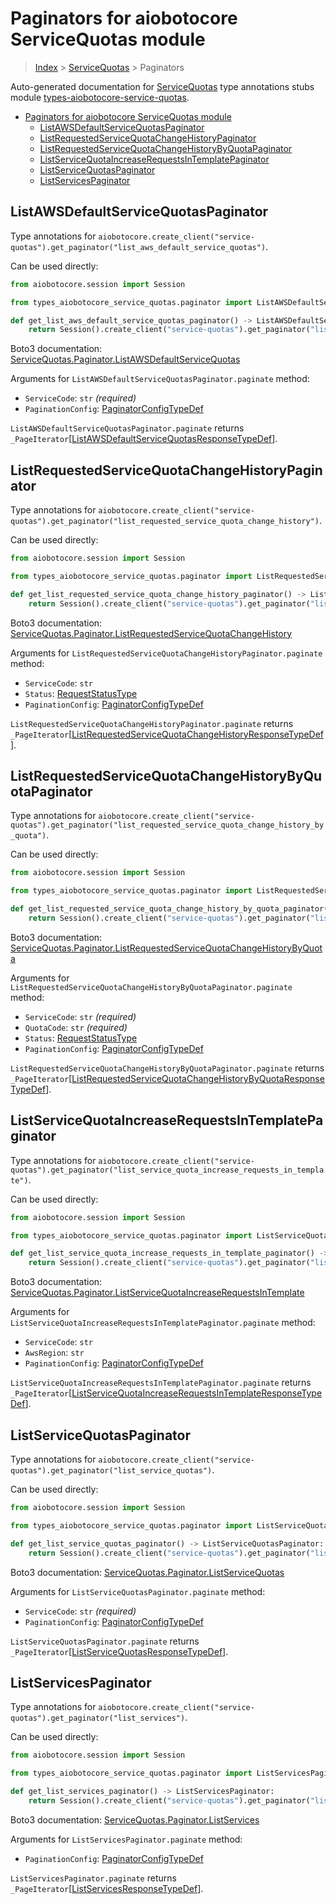 <a id="paginators-for-aiobotocore-servicequotas-module"></a>

# Paginators for aiobotocore ServiceQuotas module

> [Index](..) > [ServiceQuotas](.) > Paginators

Auto-generated documentation for
[ServiceQuotas](https://boto3.amazonaws.com/v1/documentation/api/latest/reference/services/service-quotas.html#ServiceQuotas)
type annotations stubs module
[types-aiobotocore-service-quotas](https://pypi.org/project/types-aiobotocore-service-quotas/).

- [Paginators for aiobotocore ServiceQuotas module](#paginators-for-aiobotocore-servicequotas-module)
  - [ListAWSDefaultServiceQuotasPaginator](#listawsdefaultservicequotaspaginator)
  - [ListRequestedServiceQuotaChangeHistoryPaginator](#listrequestedservicequotachangehistorypaginator)
  - [ListRequestedServiceQuotaChangeHistoryByQuotaPaginator](#listrequestedservicequotachangehistorybyquotapaginator)
  - [ListServiceQuotaIncreaseRequestsInTemplatePaginator](#listservicequotaincreaserequestsintemplatepaginator)
  - [ListServiceQuotasPaginator](#listservicequotaspaginator)
  - [ListServicesPaginator](#listservicespaginator)

<a id="listawsdefaultservicequotaspaginator"></a>

## ListAWSDefaultServiceQuotasPaginator

Type annotations for
`aiobotocore.create_client("service-quotas").get_paginator("list_aws_default_service_quotas")`.

Can be used directly:

```python
from aiobotocore.session import Session

from types_aiobotocore_service_quotas.paginator import ListAWSDefaultServiceQuotasPaginator

def get_list_aws_default_service_quotas_paginator() -> ListAWSDefaultServiceQuotasPaginator:
    return Session().create_client("service-quotas").get_paginator("list_aws_default_service_quotas")
```

Boto3 documentation:
[ServiceQuotas.Paginator.ListAWSDefaultServiceQuotas](https://boto3.amazonaws.com/v1/documentation/api/latest/reference/services/service-quotas.html#ServiceQuotas.Paginator.ListAWSDefaultServiceQuotas)

Arguments for `ListAWSDefaultServiceQuotasPaginator.paginate` method:

- `ServiceCode`: `str` *(required)*
- `PaginationConfig`:
  [PaginatorConfigTypeDef](./type_defs.md#paginatorconfigtypedef)

`ListAWSDefaultServiceQuotasPaginator.paginate` returns
`_PageIterator`\[[ListAWSDefaultServiceQuotasResponseTypeDef](./type_defs.md#listawsdefaultservicequotasresponsetypedef)\].

<a id="listrequestedservicequotachangehistorypaginator"></a>

## ListRequestedServiceQuotaChangeHistoryPaginator

Type annotations for
`aiobotocore.create_client("service-quotas").get_paginator("list_requested_service_quota_change_history")`.

Can be used directly:

```python
from aiobotocore.session import Session

from types_aiobotocore_service_quotas.paginator import ListRequestedServiceQuotaChangeHistoryPaginator

def get_list_requested_service_quota_change_history_paginator() -> ListRequestedServiceQuotaChangeHistoryPaginator:
    return Session().create_client("service-quotas").get_paginator("list_requested_service_quota_change_history")
```

Boto3 documentation:
[ServiceQuotas.Paginator.ListRequestedServiceQuotaChangeHistory](https://boto3.amazonaws.com/v1/documentation/api/latest/reference/services/service-quotas.html#ServiceQuotas.Paginator.ListRequestedServiceQuotaChangeHistory)

Arguments for `ListRequestedServiceQuotaChangeHistoryPaginator.paginate`
method:

- `ServiceCode`: `str`
- `Status`: [RequestStatusType](./literals.md#requeststatustype)
- `PaginationConfig`:
  [PaginatorConfigTypeDef](./type_defs.md#paginatorconfigtypedef)

`ListRequestedServiceQuotaChangeHistoryPaginator.paginate` returns
`_PageIterator`\[[ListRequestedServiceQuotaChangeHistoryResponseTypeDef](./type_defs.md#listrequestedservicequotachangehistoryresponsetypedef)\].

<a id="listrequestedservicequotachangehistorybyquotapaginator"></a>

## ListRequestedServiceQuotaChangeHistoryByQuotaPaginator

Type annotations for
`aiobotocore.create_client("service-quotas").get_paginator("list_requested_service_quota_change_history_by_quota")`.

Can be used directly:

```python
from aiobotocore.session import Session

from types_aiobotocore_service_quotas.paginator import ListRequestedServiceQuotaChangeHistoryByQuotaPaginator

def get_list_requested_service_quota_change_history_by_quota_paginator() -> ListRequestedServiceQuotaChangeHistoryByQuotaPaginator:
    return Session().create_client("service-quotas").get_paginator("list_requested_service_quota_change_history_by_quota")
```

Boto3 documentation:
[ServiceQuotas.Paginator.ListRequestedServiceQuotaChangeHistoryByQuota](https://boto3.amazonaws.com/v1/documentation/api/latest/reference/services/service-quotas.html#ServiceQuotas.Paginator.ListRequestedServiceQuotaChangeHistoryByQuota)

Arguments for `ListRequestedServiceQuotaChangeHistoryByQuotaPaginator.paginate`
method:

- `ServiceCode`: `str` *(required)*
- `QuotaCode`: `str` *(required)*
- `Status`: [RequestStatusType](./literals.md#requeststatustype)
- `PaginationConfig`:
  [PaginatorConfigTypeDef](./type_defs.md#paginatorconfigtypedef)

`ListRequestedServiceQuotaChangeHistoryByQuotaPaginator.paginate` returns
`_PageIterator`\[[ListRequestedServiceQuotaChangeHistoryByQuotaResponseTypeDef](./type_defs.md#listrequestedservicequotachangehistorybyquotaresponsetypedef)\].

<a id="listservicequotaincreaserequestsintemplatepaginator"></a>

## ListServiceQuotaIncreaseRequestsInTemplatePaginator

Type annotations for
`aiobotocore.create_client("service-quotas").get_paginator("list_service_quota_increase_requests_in_template")`.

Can be used directly:

```python
from aiobotocore.session import Session

from types_aiobotocore_service_quotas.paginator import ListServiceQuotaIncreaseRequestsInTemplatePaginator

def get_list_service_quota_increase_requests_in_template_paginator() -> ListServiceQuotaIncreaseRequestsInTemplatePaginator:
    return Session().create_client("service-quotas").get_paginator("list_service_quota_increase_requests_in_template")
```

Boto3 documentation:
[ServiceQuotas.Paginator.ListServiceQuotaIncreaseRequestsInTemplate](https://boto3.amazonaws.com/v1/documentation/api/latest/reference/services/service-quotas.html#ServiceQuotas.Paginator.ListServiceQuotaIncreaseRequestsInTemplate)

Arguments for `ListServiceQuotaIncreaseRequestsInTemplatePaginator.paginate`
method:

- `ServiceCode`: `str`
- `AwsRegion`: `str`
- `PaginationConfig`:
  [PaginatorConfigTypeDef](./type_defs.md#paginatorconfigtypedef)

`ListServiceQuotaIncreaseRequestsInTemplatePaginator.paginate` returns
`_PageIterator`\[[ListServiceQuotaIncreaseRequestsInTemplateResponseTypeDef](./type_defs.md#listservicequotaincreaserequestsintemplateresponsetypedef)\].

<a id="listservicequotaspaginator"></a>

## ListServiceQuotasPaginator

Type annotations for
`aiobotocore.create_client("service-quotas").get_paginator("list_service_quotas")`.

Can be used directly:

```python
from aiobotocore.session import Session

from types_aiobotocore_service_quotas.paginator import ListServiceQuotasPaginator

def get_list_service_quotas_paginator() -> ListServiceQuotasPaginator:
    return Session().create_client("service-quotas").get_paginator("list_service_quotas")
```

Boto3 documentation:
[ServiceQuotas.Paginator.ListServiceQuotas](https://boto3.amazonaws.com/v1/documentation/api/latest/reference/services/service-quotas.html#ServiceQuotas.Paginator.ListServiceQuotas)

Arguments for `ListServiceQuotasPaginator.paginate` method:

- `ServiceCode`: `str` *(required)*
- `PaginationConfig`:
  [PaginatorConfigTypeDef](./type_defs.md#paginatorconfigtypedef)

`ListServiceQuotasPaginator.paginate` returns
`_PageIterator`\[[ListServiceQuotasResponseTypeDef](./type_defs.md#listservicequotasresponsetypedef)\].

<a id="listservicespaginator"></a>

## ListServicesPaginator

Type annotations for
`aiobotocore.create_client("service-quotas").get_paginator("list_services")`.

Can be used directly:

```python
from aiobotocore.session import Session

from types_aiobotocore_service_quotas.paginator import ListServicesPaginator

def get_list_services_paginator() -> ListServicesPaginator:
    return Session().create_client("service-quotas").get_paginator("list_services")
```

Boto3 documentation:
[ServiceQuotas.Paginator.ListServices](https://boto3.amazonaws.com/v1/documentation/api/latest/reference/services/service-quotas.html#ServiceQuotas.Paginator.ListServices)

Arguments for `ListServicesPaginator.paginate` method:

- `PaginationConfig`:
  [PaginatorConfigTypeDef](./type_defs.md#paginatorconfigtypedef)

`ListServicesPaginator.paginate` returns
`_PageIterator`\[[ListServicesResponseTypeDef](./type_defs.md#listservicesresponsetypedef)\].
